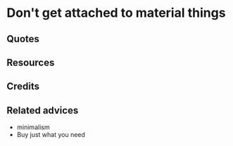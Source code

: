 
# Don't get attached to material things


## Quotes

## Resources

## Credits

## Related advices

- minimalism
- Buy just what you need


